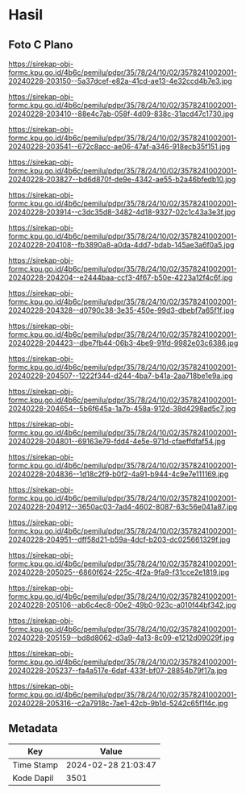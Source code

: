 # Hasil

## Foto C Plano

https://sirekap-obj-formc.kpu.go.id/4b6c/pemilu/pdpr/35/78/24/10/02/3578241002001-20240228-203150--5a37dcef-e82a-41cd-ae13-4e32ccd4b7e3.jpg

https://sirekap-obj-formc.kpu.go.id/4b6c/pemilu/pdpr/35/78/24/10/02/3578241002001-20240228-203410--88e4c7ab-058f-4d09-838c-31acd47c1730.jpg

https://sirekap-obj-formc.kpu.go.id/4b6c/pemilu/pdpr/35/78/24/10/02/3578241002001-20240228-203541--672c8acc-ae06-47af-a346-918ecb35f151.jpg

https://sirekap-obj-formc.kpu.go.id/4b6c/pemilu/pdpr/35/78/24/10/02/3578241002001-20240228-203827--bd6d870f-de9e-4342-ae55-b2a46bfedb10.jpg

https://sirekap-obj-formc.kpu.go.id/4b6c/pemilu/pdpr/35/78/24/10/02/3578241002001-20240228-203914--c3dc35d8-3482-4d18-9327-02c1c43a3e3f.jpg

https://sirekap-obj-formc.kpu.go.id/4b6c/pemilu/pdpr/35/78/24/10/02/3578241002001-20240228-204108--fb3890a8-a0da-4dd7-bdab-145ae3a6f0a5.jpg

https://sirekap-obj-formc.kpu.go.id/4b6c/pemilu/pdpr/35/78/24/10/02/3578241002001-20240228-204204--e2444baa-ccf3-4f67-b50e-4223a12f4c6f.jpg

https://sirekap-obj-formc.kpu.go.id/4b6c/pemilu/pdpr/35/78/24/10/02/3578241002001-20240228-204328--d0790c38-3e35-450e-99d3-dbebf7a65f1f.jpg

https://sirekap-obj-formc.kpu.go.id/4b6c/pemilu/pdpr/35/78/24/10/02/3578241002001-20240228-204423--dbe7fb44-06b3-4be9-91fd-9982e03c6386.jpg

https://sirekap-obj-formc.kpu.go.id/4b6c/pemilu/pdpr/35/78/24/10/02/3578241002001-20240228-204507--1222f344-d244-4ba7-b41a-2aa718be1e9a.jpg

https://sirekap-obj-formc.kpu.go.id/4b6c/pemilu/pdpr/35/78/24/10/02/3578241002001-20240228-204654--5b6f645a-1a7b-458a-912d-38d4298ad5c7.jpg

https://sirekap-obj-formc.kpu.go.id/4b6c/pemilu/pdpr/35/78/24/10/02/3578241002001-20240228-204801--69163e79-fdd4-4e5e-971d-cfaeffdfaf54.jpg

https://sirekap-obj-formc.kpu.go.id/4b6c/pemilu/pdpr/35/78/24/10/02/3578241002001-20240228-204836--1d18c2f9-b0f2-4a91-b944-4c9e7e111169.jpg

https://sirekap-obj-formc.kpu.go.id/4b6c/pemilu/pdpr/35/78/24/10/02/3578241002001-20240228-204912--3650ac03-7ad4-4602-8087-63c56e041a87.jpg

https://sirekap-obj-formc.kpu.go.id/4b6c/pemilu/pdpr/35/78/24/10/02/3578241002001-20240228-204951--dff58d21-b59a-4dcf-b203-dc025661329f.jpg

https://sirekap-obj-formc.kpu.go.id/4b6c/pemilu/pdpr/35/78/24/10/02/3578241002001-20240228-205025--6860f624-225c-4f2a-9fa9-f31cce2e1819.jpg

https://sirekap-obj-formc.kpu.go.id/4b6c/pemilu/pdpr/35/78/24/10/02/3578241002001-20240228-205106--ab6c4ec8-00e2-49b0-923c-a010f44bf342.jpg

https://sirekap-obj-formc.kpu.go.id/4b6c/pemilu/pdpr/35/78/24/10/02/3578241002001-20240228-205159--bd8d8062-d3a9-4a13-8c09-e1212d09029f.jpg

https://sirekap-obj-formc.kpu.go.id/4b6c/pemilu/pdpr/35/78/24/10/02/3578241002001-20240228-205237--fa4a517e-6daf-433f-bf07-28854b79f17a.jpg

https://sirekap-obj-formc.kpu.go.id/4b6c/pemilu/pdpr/35/78/24/10/02/3578241002001-20240228-205316--c2a7918c-7ae1-42cb-9b1d-5242c65f1f4c.jpg


## Metadata

| Key        | Value               |
| ---------- | ------------------- |
| Time Stamp | 2024-02-28 21:03:47 |
| Kode Dapil | 3501                |



